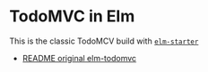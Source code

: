 # TodoMVC in Elm

This is the classic TodoMCV build with [`elm-starter`](https://github.com/lucamug/elm-starter)

* [README original elm-todomvc](https://github.com/evancz/elm-todomvc)
